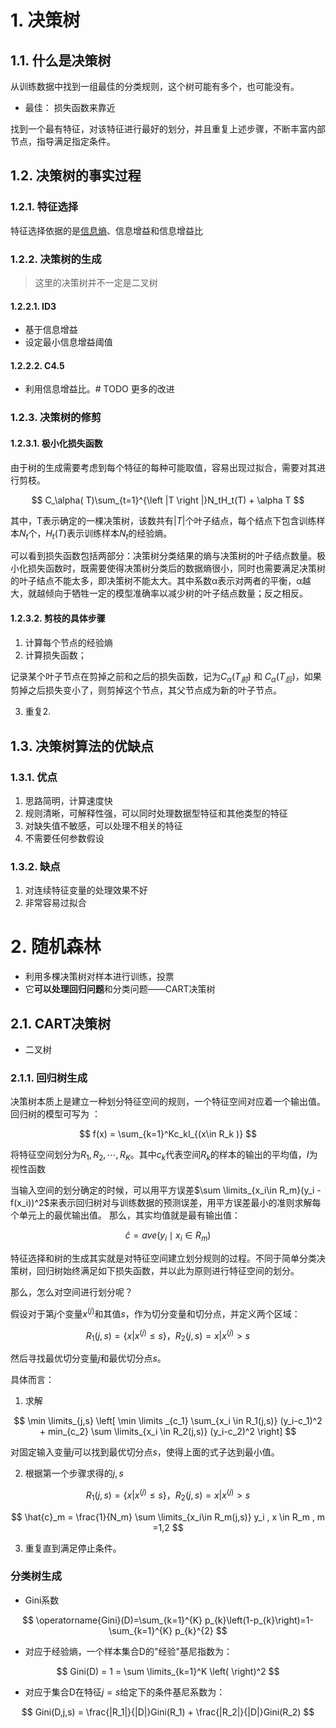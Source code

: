 # 1. 决策树

## 1.1. 什么是决策树

从训练数据中找到一组最佳的分类规则，这个树可能有多个，也可能没有。

- 最佳： 损失函数来靠近

找到一个最有特征，对该特征进行最好的划分，并且重复上述步骤，不断丰富内部节点，指导满足指定条件。

## 1.2. 决策树的事实过程


### 1.2.1. 特征选择

特征选择依据的是[信息熵](https://gitee.com/GardenLu/offer/blob/master/%E6%9C%BA%E5%99%A8%E5%AD%A6%E4%B9%A0%E5%9F%BA%E7%A1%80/%E4%BF%A1%E6%81%AF%E7%86%B5.md)、信息增益和信息增益比


### 1.2.2. 决策树的生成

> 这里的决策树并不一定是二叉树

#### 1.2.2.1. ID3

- 基于信息增益
- 设定最小信息增益阈值


#### 1.2.2.2. C4.5

- 利用信息增益比。# TODO 更多的改进


### 1.2.3. 决策树的修剪

#### 1.2.3.1. 极小化损失函数

由于树的生成需要考虑到每个特征的每种可能取值，容易出现过拟合，需要对其进行剪枝。

$$
C_\alpha( T)\sum_{t=1}^{\left |T \right |}N_tH_t(T) + \alpha T
$$

其中，T表示确定的一棵决策树，该数共有$|T|$个叶子结点，每个结点下包含训练样本$N_t$个，$H_t(T)$表示训练样本$N_t$的经验熵。

可以看到损失函数包括两部分：决策树分类结果的熵与决策树的叶子结点数量。极小化损失函数时，既需要使得决策树分类后的数据熵很小，同时也需要满足决策树的叶子结点不能太多，即决策树不能太大。其中系数α表示对两者的平衡，α越大，就越倾向于牺牲一定的模型准确率以减少树的叶子结点数量；反之相反。




#### 1.2.3.2. 剪枝的具体步骤


1. 计算每个节点的经验熵 
2. 计算损失函数；

记录某个叶子节点在剪掉之前和之后的损失函数，记为$C_\alpha(T_前)$ 和 $C_\alpha(T_后)$，如果剪掉之后损失变小了，则剪掉这个节点，其父节点成为新的叶子节点。

3. 重复2.

## 1.3. 决策树算法的优缺点

### 1.3.1. 优点

1. 思路简明，计算速度快
2. 规则清晰，可解释性强，可以同时处理数据型特征和其他类型的特征
3. 对缺失值不敏感，可以处理不相关的特征
4. 不需要任何参数假设

### 1.3.2. 缺点

1. 对连续特征变量的处理效果不好
2. 非常容易过拟合


# 2. 随机森林


- 利用多棵决策树对样本进行训练，投票
- 它**可以处理回归问题**和分类问题——CART决策树

## 2.1. CART决策树

- 二叉树

### 2.1.1. 回归树生成

决策树本质上是建立一种划分特征空间的规则，一个特征空间对应着一个输出值。回归树的模型可写为 ：

$$
f(x) = \sum_{k=1}^Kc_kI_{(x\in R_k )}
$$

将特征空间划分为${R_1,R_2,\cdots , R_K}$。其中$c_k$代表空间$R_k$的样本的输出的平均值，$I$为视性函数


当输入空间的划分确定的时候，可以用平方误差$\sum \limits_{x_i\in R_m}(y_i - f(x_i))^2$来表示回归树对与训练数据的预测误差，用平方误差最小的准则求解每个单元上的最优输出值。 那么，其实均值就是最有输出值：

$$\hat{c} = ave (y_i\mid x_i\in R_m)$$



特征选择和树的生成其实就是对特征空间建立划分规则的过程。不同于简单分类决策树，回归树始终满足如下损失函数，并以此为原则进行特征空间的划分。


那么，怎么对空间进行划分呢？ 

假设对于第$j$个变量$x^{(j)}$和其值$s$，作为切分变量和切分点，并定义两个区域：

$$
R_1(j,s) = \{x|x^{(j)} \leq s \} ，R_2(j,s) = {x | x^{(j)} > s}
$$

然后寻找最优切分变量$j$和最优切分点$s$。 

具体而言：

1. 求解

$$
\min \limits_{j,s} \left[  
    \min \limits _{c_1} \sum_{x_i \in R_1(j,s)} (y_i-c_1)^2 + min_{c_2} \sum \limits_{x_i \in R_2(j,s)} (y_i-c_2)^2 \right]
$$

对固定输入变量$j$可以找到最优切分点$s$，使得上面的式子达到最小值。

2. 根据第一个步骤求得的$j,s$

$$
R_1(j,s) = \{x|x^{(j)} \leq s \} ，R_2(j,s) = {x | x^{(j)} > s}
$$

$$
\hat{c}_m = \frac{1}{N_m} \sum \limits_{x_i\in R_m(j,s)} y_i , x \in R_m , m =1,2 
$$


3. 重复直到满足停止条件。

### 分类树生成

- Gini系数


$$
\operatorname{Gini}(D)=\sum_{k=1}^{K} p_{k}\left(1-p_{k}\right)=1-\sum_{k=1}^{K} p_{k}^{2}
$$

- 对应于经验熵，一个样本集合D的"经验"基尼指数为：

$$
Gini(D) = 1 = \sum \limits_{k=1}^K \left(  \right)^2
$$

- 对应于集合D在特征$j=s$给定下的条件基尼系数为：

$$
Gini(D,j,s) = \frac{|R_1|}{|D|}Gini(R_1) + \frac{|R_2|}{|D|}Gini(R_2)
$$

